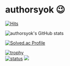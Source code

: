 # authorsyok 😉
[![Hits](https://hits.seeyoufarm.com/api/count/incr/badge.svg?url=https%3A%2F%2Fgithub.com%2Fauthorsyok&count_bg=%2359C2BA&title_bg=%23D0D2C7&icon=&icon_color=%23E7E7E7&title=hits&edge_flat=false)](https://hits.seeyoufarm.com)

![authorsyok's GitHub stats](https://github-readme-stats.vercel.app/api?username=authorsyok&show_icons=true&theme=radical)

[![Solved.ac Profile](http://mazassumnida.wtf/api/v2/generate_badge?boj=syok)](https://solved.ac/syok)

[![trophy](https://github-profile-trophy.vercel.app/?username=authorsyok&theme=chalk&row=1&column=7)](https://github.com/ryo-ma/github-profile-trophy)  
[![status](https://github-readme-streak-stats.herokuapp.com/?user=authorsyok)](#)
<a href="https://opgc.me/#/users/authorsyok" target="_blank"><img src="https://api.opgc.me/githubs/users/authorsyok/tag/?theme=basic" /></a>
